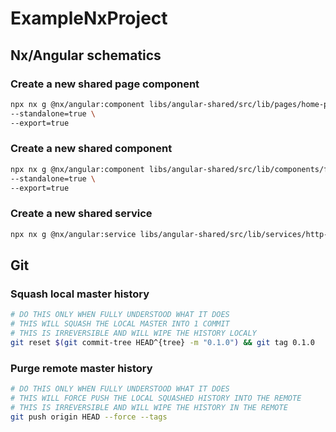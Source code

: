# ExampleNxProject

## Nx/Angular schematics

### Create a new shared page component

```bash
npx nx g @nx/angular:component libs/angular-shared/src/lib/pages/home-page/home-page \
--standalone=true \
--export=true
```

### Create a new shared component

```bash
npx nx g @nx/angular:component libs/angular-shared/src/lib/components/footer-component/footer-component \
--standalone=true \
--export=true
```

### Create a new shared service

```bash
npx nx g @nx/angular:service libs/angular-shared/src/lib/services/http-service/http-service
```

## Git

### Squash local master history

```bash
# DO THIS ONLY WHEN FULLY UNDERSTOOD WHAT IT DOES
# THIS WILL SQUASH THE LOCAL MASTER INTO 1 COMMIT
# THIS IS IRREVERSIBLE AND WILL WIPE THE HISTORY LOCALY
git reset $(git commit-tree HEAD^{tree} -m "0.1.0") && git tag 0.1.0
```

### Purge remote master history

```bash
# DO THIS ONLY WHEN FULLY UNDERSTOOD WHAT IT DOES
# THIS WILL FORCE PUSH THE LOCAL SQUASHED HISTORY INTO THE REMOTE
# THIS IS IRREVERSIBLE AND WILL WIPE THE HISTORY IN THE REMOTE
git push origin HEAD --force --tags
```
